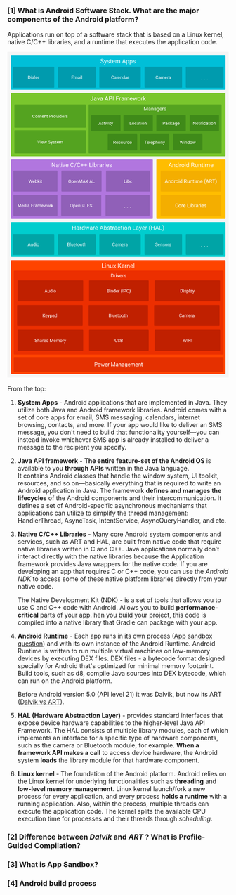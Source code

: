 ### [1] What is Android Software Stack. What are the major components of the Android platform?

Applications run on top of a software stack that is based on a Linux kernel, native C/C++ libraries, and a runtime that executes the application code.

![img.png](img/AndroidSoftwareStack.png)

From the top:

1. **System Apps**  - Android applications that are implemented in Java. They utilize both Java and Android framework libraries.
Android comes with a set of core apps for email, SMS messaging, calendars, internet browsing, contacts, and more.
If your app would like to deliver an SMS message, you don't need to build that functionality yourself—you can instead invoke whichever SMS app is already installed to deliver a message to the recipient you specify.

2. **Java API framework** - **The entire feature-set of the Android OS** is available to you **through APIs** written in the Java language.  
It contains Android classes that handle the window system, UI toolkit, resources, and so on—basically everything that is required to write an Android application in Java.
The framework **defines and manages the lifecycles** of the Android components and their intercommunication. It defines a set of Android-specific 
asynchronous mechanisms that applications can utilize to simplify the thread management: HandlerThread, AsyncTask, IntentService, AsyncQueryHandler, and etc. 

3. **Native C/C++ Libraries** - Many core Android system components and services, such as ART and HAL, are built from native code that require native libraries written in C and C++.
Java applications normally don’t interact directly with the native libraries because the Application framework provides Java wrappers for the native code.
If you are developing an app that requires C or C++ code, you can use the _Android NDK_ to access some of these native platform libraries directly from your native code.

    The Native Development Kit (NDK) - is a set of tools that allows you to use C and C++ code with Android. Allows you to build **performance-critical** parts of your app.
hen you build your project, this code is compiled into a native library that Gradle can package with your app.

4. **Android Runtime** - Each app runs in its own process ([App sandbox question](#3-what-is-app-sandbox)) and with its own instance of the Android Runtime.
Android Runtime is written to run multiple virtual machines on low-memory devices by executing DEX files.
DEX files - a bytecode format designed specially for Android that's optimized for minimal memory footprint. 
Build tools, such as d8, compile Java sources into DEX bytecode, which can run on the Android platform.

    Before Android version 5.0 (API level 21) it was Dalvik, but now its ART ([Dalvik vs ART](#2-difference-between-dalvik-and-art--what-is-profile-guided-compilation)).

5. **HAL (Hardware Abstraction Layer)** - provides standard interfaces that expose device hardware capabilities to the higher-level Java API Framework. 
The HAL consists of multiple library modules, each of which implements an interface for a specific type of hardware components, such as the camera or Bluetooth module, for example. 
**When a framework API makes a call** to access device hardware, the Android system **loads** the library module for that hardware component.

6. **Linux kernel** - The foundation of the Android platform. Android relies on the Linux kernel for underlying functionalities 
such as **threading** and **low-level memory management**. Linux kernel launch/fork a new process for every application, and every process 
**holds a runtime** with a running application. Also, within the process, multiple threads can execute the application code. 
The kernel splits the available CPU execution time for processes and their threads through _scheduling_.


### [2] Difference between *Dalvik* and *ART* ? What is Profile-Guided Compilation?

### [3] What is App Sandbox?

### [4] Android build process
[//]: # (TODO https://medium.com/androiddevnotes/the-internals-of-android-apk-build-process-article-5b68c385fb20)



